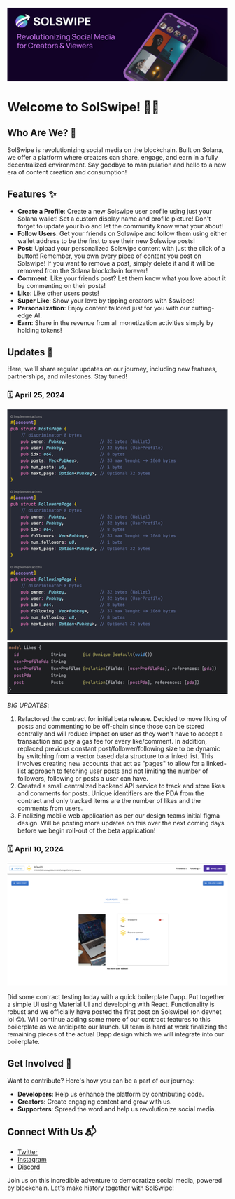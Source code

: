 ![Banner](banner.jpeg)

# Welcome to SolSwipe! 🚀📱

## Who Are We? 🌟

SolSwipe is revolutionizing social media on the blockchain. Built on Solana, we offer a platform where creators can
share, engage, and earn in a fully decentralized environment. Say goodbye to manipulation and hello to a new era of
content creation and consumption!

## Features ✨

- **Create a Profile**: Create a new Solswipe user profile using just your Solana wallet! Set a custom display name and
  profile picture! Don't forget to update your bio and let the community know what your about!
- **Follow Users**: Get your friends on Solswipe and follow them using either wallet address to be the first to see
  their new Solswipe posts!
- **Post**: Upload your personalized Solswipe content with just the click of a button! Remember, you own every piece of
  content you post on Solswipe! If you want to remove a post, simply delete it and it will be removed from the Solana
  blockchain forever!
- **Comment**: Like your friends post? Let them know what you love about it by commenting on their posts!
- **Like**: Like other users posts!
- **Super Like**: Show your love by tipping creators with $swipes!
- **Personalization**: Enjoy content tailored just for you with our cutting-edge AI.
- **Earn**: Share in the revenue from all monetization activities simply by holding tokens!

## Updates 📅

Here, we'll share regular updates on our journey, including new features, partnerships, and milestones. Stay tuned!

### 🗓 April 25, 2024

![Contract Pagination](2024-04-25-01.png)
![Central Backend For Liking](2024-04-25-02.png)

*BIG UPDATES*:

1. Refactored the contract for initial beta release. Decided to move liking of posts and commenting to be off-chain
   since those can be stored centrally and will reduce impact on user as they won't have to accept a transaction and pay
   a gas fee for every like/comment. In addition, replaced previous constant post/follower/following size to be dynamic by switching from a vector based data structure to a linked list. This involves creating new accounts that act as "pages" to allow for a linked-list approach to fetching user posts and not limiting the number of followers, following or posts a user can have.
2. Created a small centralized backend API service to track and store likes and comments for posts. Unique identifiers are the PDA from the contract and only tracked items are the number of likes and the comments from users. 
3. Finalizing mobile web application as per our design teams initial figma design. Will be posting more updates on this over the next coming days before we begin roll-out of the beta application!

### 🗓 April 10, 2024

![Contract Testing With Dapp](2024-04-10.png)

Did some contract testing today with a quick boilerplate Dapp. Put together a simple UI using Material UI and developing
with React. Functionality is robust and we officially have posted the first post on Solswipe! (on devnet lol 😛). Will
continue adding some more of our contract features to this boilerplate as we anticipate our launch. UI team is hard at
work finalizing the remaining pieces of the actual Dapp design which we will integrate into our boilerplate.

## Get Involved 🤝

Want to contribute? Here's how you can be a part of our journey:

- **Developers**: Help us enhance the platform by contributing code.
- **Creators**: Create engaging content and grow with us.
- **Supporters**: Spread the word and help us revolutionize social media.

## Connect With Us 📬

- [Twitter](#)
- [Instagram](#)
- [Discord](#)

Join us on this incredible adventure to democratize social media, powered by blockchain. Let's make history together
with SolSwipe!